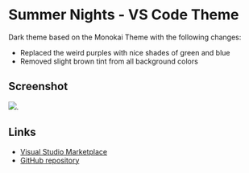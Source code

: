 # Summer Nights - VS Code Theme

Dark theme based on the Monokai Theme with the following changes:

* Replaced the weird purples with nice shades of green and blue
* Removed slight brown tint from all background colors

## Screenshot

![](https://raw.githubusercontent.com/keatsdothu/summer_nights_vscode_theme/master/summer_nights_v1_screenie.png).

## Links

* [Visual Studio Marketplace](https://marketplace.visualstudio.com/items?itemName=keatsdothu.summer-nights)
* [GitHub repository](https://github.com/keatsdothu/summer_nights_vscode_theme)
